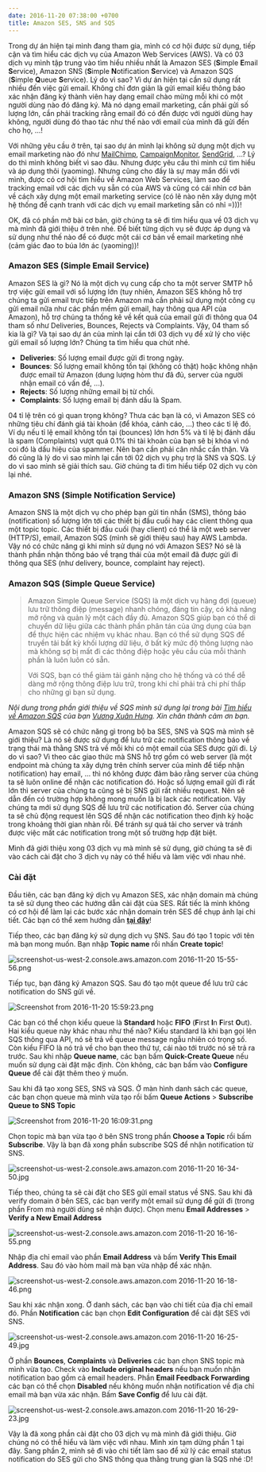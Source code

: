 ```yaml
---
date: 2016-11-20 07:38:00 +0700
title: Amazon SES, SNS and SQS
---
```


Trong dự án hiện tại mình đang tham gia, mình có cơ hội được sử dụng, tiếp cận và tìm hiểu các dịch vụ của Amazon Web Services (AWS). Và có 03 dịch vụ mình tập trung vào tìm hiểu nhiều nhất là Amazon SES (**S**imple **E**mail **S**ervice), Amazon SNS (**S**imple **N**otification **S**ervice) và Amazon SQS (**S**imple **Q**ueue **S**ervice).<!--more--> Lý do vì sao? Vì dự án hiện tại cần sử dụng rất nhiều đến việc gửi email. Không chỉ đơn giản là gửi email kiểu thông báo xác nhận đăng ký thành viên hay dạng email chào mừng mỗi khi có một người dùng nào đó đăng ký. Mà nó dạng email marketing, cần phải gửi số lượng lớn, cần phải tracking rằng email đó có đến được với người dùng hay không, người dùng đó thao tác như thế nào với email của mình đã gửi đến cho họ, ...!

Với những yêu cầu ở trên, tại sao dự án mình lại không sử dụng một dịch vụ email marketing nào đó như [MailChimp](https://mailchimp.com/), [CampaignMonitor](http://www.campaignmonitor.com/), [SendGrid](https://sendgrid.com/), ...? Lý do thì mình không biết vì sao đâu. Nhưng được yêu cầu thì mình cứ tìm hiểu và áp dụng thôi (yaoming). Nhưng cũng cho đấy là sự may mắn đối với mình, được có cơ hội tìm hiểu về Amazon Web Services, làm sao để tracking email với các dịch vụ sẵn có của AWS và cũng có cái nhìn cơ bản về cách xây dựng một email marketing service (có lẽ nào nên xây dựng một hệ thống để cạnh tranh với các dịch vụ email marketing sẵn có nhỉ =)))!

OK, đã có phần mở bài cơ bản, giờ chúng ta sẽ đi tìm hiểu qua về 03 dịch vụ mà mình đã giới thiệu ở trên nhé. Để biết từng dịch vụ sẽ được áp dụng và sử dụng như thế nào để có được một cái cơ bản về email marketing nhé (cảm giác đao to búa lớn ác (yaoming))!

### Amazon SES (Simple Email Service)

Amazon SES là gì? Nó là một dịch vụ cung cấp cho ta một server SMTP hỗ trợ việc gửi email với số lượng lớn (tuy nhiên, Amazon SES không hỗ trợ chúng ta gửi email trực tiếp trên Amazon mà cần phải sử dụng một công cụ gửi email nữa như các phần mềm gửi email, hay thông qua API của Amazon), hỗ trợ chúng ta thống kê về kết quả của email gửi đi thông qua 04 tham số như Deliveries, Bounces, Rejects và Complaints. Vậy, 04 tham số kia là gì? Và tại sao dự án của mình lại cần tới 03 dịch vụ để xử lý cho việc gửi email số lượng lớn? Chúng ta tìm hiểu qua chút nhé.

* **Deliveries**: Số lượng email được gửi đi trong ngày.
* **Bounces**: Số lượng email không tồn tại (không có thật) hoặc không nhận được email từ Amazon (dung lượng hòm thư đã đủ, server của người nhận email có vấn đề, ...).
* **Rejects**: Số lượng những email bị từ chối.
* **Complaints**: Số lượng email bị đánh dấu là Spam.

04 tỉ lệ trên có gì quan trọng không? Thưa các bạn là có, vì Amazon SES có những tiêu chí đánh giá tài khoản (để khóa, cảnh cáo, ...) theo các tỉ lệ đó. Ví dụ nếu tỉ lệ email không tồn tại (bounces) lớn hơn 5% và tỉ lệ bị đánh dấu là spam (Complaints) vượt quá 0.1% thì tài khoản của bạn sẽ bị khóa vì nó coi đó là dấu hiệu của spammer. Nên bạn cần phải cân nhắc cẩn thận. Và đó cũng là lý do vì sao mình lại cần tới 02 dịch vụ phụ trợ là SNS và SQS. Lý do vì sao mình sẽ giải thích sau. Giờ chúng ta đi tìm hiểu tiếp 02 dịch vụ còn lại nhé.

### Amazon SNS (Simple Notification Service)

Amazon SNS là một dịch vụ cho phép bạn gửi tin nhắn (SMS), thông báo (notification) số lượng lớn tới các thiết bị đầu cuối hay các client thông qua một topic topic. Các thiết bị đầu cuối (hay client) có thể là một web server (HTTP/S), email, Amazon SQS (mình sẽ giới thiệu sau) hay AWS Lambda. Vậy nó có chức năng gì khi mình sử dụng nó với Amazon SES? Nó sẽ là thành phần nhận thông báo về trạng thái của một email đã được gửi đi thông qua SES (như delivery, bounce, complaint hay reject).

### Amazon SQS (Simple Queue Service)

> Amazon Simple Queue Service (SQS) là một dịch vụ hàng đợi (queue) lưu trữ thông điệp (message) nhanh chóng, đáng tin cậy, có khả năng mở rộng và quản lý một cách đầy đủ. Amazon SQS giúp bạn có thể di chuyển dữ liệu giữa các thành phần phân tán của ứng dụng của bạn để thực hiện các nhiệm vụ khác nhau. Bạn có thể sử dụng SQS để truyền tải bất kỳ khối lượng dữ liệu, ở bất kỳ mức độ thông lượng nào mà không sợ bị mất đi các thông điệp hoặc yêu cầu của mỗi thành phần là luôn luôn có sẵn.
>
> Với SQS, bạn có thể giảm tải gánh nặng cho hệ thống và có thể dễ dàng mở rộng thông điệp lưu trữ, trong khi chỉ phải trả chi phí thấp cho những gì bạn sử dụng.

_Nội dung trong phần giới thiệu về SQS mình sử dụng lại trong bài [Tìm hiểu về Amazon SQS](https://viblo.asia/vuong.xuan.hung/posts/3OEqGjylM9bL) của bạn [Vương Xuân Hưng](https://viblo.asia/users/show/vuong.xuan.hung). Xin chân thành cảm ơn bạn._

Amazon SQS sẽ có chức năng gì trong bộ ba SES, SNS và SQS mà mình sẽ giới thiệu? Là nó sẽ được sử dụng để lưu trữ các notification thông báo về trạng thái mà thằng SNS trả về mỗi khi có một email của SES được gửi đi. Lý do vì sao? Vì theo các giao thức mà SNS hỗ trợ gồm có web server (là một endpoint mà chúng ta xây dựng trên chính server của mình để tiếp nhận notification) hay email, ... thì nó không được đảm bảo rằng server của chúng ta sẽ luôn online để nhận các notification đó. Hoặc số lượng email gửi đi rất lớn thì server của chúng ta cũng sẽ bị SNS gửi rất nhiều request. Nên sẽ dẫn đến có trường hợp không mong muốn là bị lack các notification. Vậy chúng ta mới sử dụng SQS để lưu trữ các notification đó. Server của chúng ta sẽ chủ động request lên SQS để nhận các notification theo định kỳ hoặc trong khoảng thời gian nhàn rỗi. Để tránh sự quá tải cho server và tránh được việc mất các notification trong một số trường hợp đặt biệt.

Mình đã giới thiệu xong 03 dịch vụ mà mình sẽ sử dụng, giờ chúng ta sẽ đi vào cách cài đặt cho 3 dịch vụ này có thể hiểu và làm việc với nhau nhé.

### Cài đặt

Đầu tiên, các bạn đăng ký dịch vụ Amazon SES, xác nhận domain mà chúng ta sẽ sử dụng theo các hướng dẫn cài đặt của SES. Rất tiếc là mình không có cơ hội để làm lại các bước xác nhận domain trên SES để chụp ảnh lại chi tiết. Các bạn có thể xem hướng dẫn [**tại đây**](http://docs.aws.amazon.com/ses/latest/DeveloperGuide/verify-domains.html)!

Tiếp theo, các bạn đăng ký sử dụng dịch vụ SNS. Sau đó tạo 1 topic với tên mà bạn mong muốn. Bạn nhập **Topic name** rồi nhấn **Create topic**!

![screenshot-us-west-2.console.aws.amazon.com 2016-11-20 15-55-56.png](/assets/images/posts/7cd8f3ef-c982-4bc0-bc7c-c0513c331ab4.png)

Tiếp tục, bạn đăng ký Amazon SQS. Sau đó tạo một queue để lưu trữ các notification do SNS gửi về.

![Screenshot from 2016-11-20 15:59:23.png](/assets/images/posts/d9abf60e-f81c-4d31-b6c7-77711a5a617a.png)

Các bạn có thể chọn kiểu queue là **Standard** hoặc **FIFO** (**F**irst **I**n **F**irst **O**ut). Hai kiểu queue này khác nhau như thế nào? Kiểu standard là khi bạn gọi lên SQS thông qua API, nó sẽ trả về queue message ngẫu nhiên có trọng số. Còn kiểu FIFO là nó trả về cho bạn theo thứ tự, cái nào tới trước nó sẽ trả ra trước. Sau khi nhập **Queue name**, các bạn bấm **Quick-Create Queue** nếu muốn sử dụng cài đặt mặc định. Còn không, các bạn bấm vào **Configure Queue** để cài đặt thêm theo ý muốn.

Sau khi đã tạo xong SES, SNS và SQS. Ở màn hình danh sách các queue, các bạn chọn queue mà mình vừa tạo rồi bấm **Queue Actions** > **Subscribe Queue to SNS Topic**

![Screenshot from 2016-11-20 16:09:31.png](/assets/images/posts/c18cdbfe-2b3e-48c8-a806-e471b41dac09.png)

Chọn topic mà bạn vừa tạo ở bên SNS trong phần **Choose a Topic** rồi bấm **Subscribe**. Vậy là bạn đã xong phần subscribe SQS để nhận notification từ SNS.

![screenshot-us-west-2.console.aws.amazon.com 2016-11-20 16-34-50.jpg](/assets/images/posts/b8cd702a-61f3-4bf0-9aa4-83209f77bc64.jpg)

Tiếp theo, chúng ta sẽ cài đặt cho SES gửi email status về SNS. Sau khi đã verify domain ở bên SES, các bạn verify một email sử dụng để gửi đi (trong phần From mà người dùng sẽ nhận được). Chọn menu **Email Addresses** > **Verify a New Email Address**

![screenshot-us-west-2.console.aws.amazon.com 2016-11-20 16-16-55.png](/assets/images/posts/b03ee45f-e8bd-4ff5-91f8-2b1e21b6926c.png)

Nhập địa chỉ email vào phần **Email Address** và bấm **Verify This Email Address**. Sau đó vào hòm mail mà bạn vừa nhập để xác nhận.

![screenshot-us-west-2.console.aws.amazon.com 2016-11-20 16-18-46.png](/assets/images/posts/0d180a6b-c490-4671-b5ca-c3b4e390bf92.png)

Sau khi xác nhận xong. Ở danh sách, các bạn vào chi tiết của địa chỉ email đó. Phần **Notification** các bạn chọn **Edit Configuration** để cài đặt SES với SNS.

![screenshot-us-west-2.console.aws.amazon.com 2016-11-20 16-25-49.jpg](/assets/images/posts/1d074ff2-61a0-4306-b84f-7967ec887166.jpg)

Ở phần **Bounces**, **Complaints** và **Deliveries** các bạn chọn SNS topic mà mình vừa tạo. Check vào **Include original headers** nếu bạn muốn nhận notification bao gồm cả email headers. Phần **Email Feedback Forwarding** các bạn có thể chọn **Disabled** nếu không muốn nhận notification về địa chỉ email mà bạn vừa xác nhận. Bấm **Save Config** để lưu cài đặt.

![screenshot-us-west-2.console.aws.amazon.com 2016-11-20 16-29-23.jpg](/assets/images/posts/62356baa-d1e0-4ee4-84ab-d3efcfc8e9d4.jpg)

Vậy là đã xong phần cài đặt cho 03 dịch vụ mà mình đã giới thiệu. Giờ chúng nó có thể hiểu và làm việc với nhau. Mình xin tạm dừng phần 1 tại đây. Sang phần 2, mình sẽ đi vào chi tiết làm sao để xử lý các email status notification do SES gửi cho SNS thông qua thằng trung gian là SQS nhé :D!
